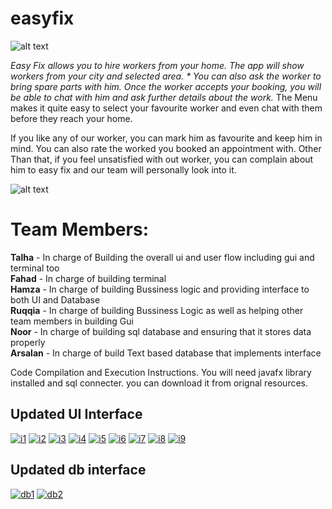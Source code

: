 # easyfix


![alt text](https://i.ibb.co/Ycr7P2C/ezbg.png)




*Easy Fix allows you to hire workers from your home. The app will show workers from your city and selected area. *
You can also ask the worker to bring spare parts with him. Once the worker accepts your booking, you will be able to chat with him and ask further details about the work.*
The Menu makes it quite easy to select your favourite worker
and even chat with them before they reach your home.

If you like any of our worker, you can mark him as favourite and keep him in mind. You can also rate the worked you booked an appointment with. Other Than that, if you feel unsatisfied with out worker, you can complain about him to easy fix and our team will personally look into it.


![alt text](https://i.ibb.co/DV2B618/finishbooking.png)



<h1>Team Members:</h2>
  
  <b>Talha</b> - In charge of Building the overall ui and user flow including gui and terminal too <br/>
  <b>Fahad</b> - In charge of building terminal<br/>
  <b>Hamza</b> - In charge of building Bussiness logic and providing interface to both UI and Database<br/>
  <b>Ruqqia</b> - In charge of building Bussiness Logic as well as helping other team members in building Gui<br/>
  <b>Noor</b> - In charge of building sql database and ensuring that it stores data properly<br/>
  <b>Arsalan</b> - In charge of build Text based database that implements interface<br/>


Code Compilation and Execution Instructions.
  You will need javafx library installed and sql connecter. you can download it from orignal resources.

<h2>Updated UI Interface</h2>

  <a href="https://imgbb.com/"><img src="https://i.ibb.co/FwGjSKz/i1.png" alt="i1" border="0"></a>
  <a href="https://ibb.co/TcQMRLY"><img src="https://i.ibb.co/1ZCGK67/i2.png" alt="i2" border="0"></a>
  <a href="https://ibb.co/m0VGgNw"><img src="https://i.ibb.co/RNk9djm/i3.png" alt="i3" border="0"></a>
  <a href="https://ibb.co/cvf2y1h"><img src="https://i.ibb.co/TTjPwkM/i4.png" alt="i4" border="0"></a>
  <a href="https://ibb.co/W5W7DM9"><img src="https://i.ibb.co/7CJBgZc/i5.png" alt="i5" border="0"></a>
  <a href="https://ibb.co/7KW7pT7"><img src="https://i.ibb.co/hVWpdnp/i6.png" alt="i6" border="0"></a>
  <a href="https://ibb.co/khtVHQF"><img src="https://i.ibb.co/y8rmfWJ/i7.png" alt="i7" border="0"></a>
  <a href="https://ibb.co/CV5RKy5"><img src="https://i.ibb.co/c2c4h9c/i8.png" alt="i8" border="0"></a>
  <a href="https://imgbb.com/"><img src="https://i.ibb.co/GMgjBJt/i9.png" alt="i9" border="0"></a>

<h2>Updated db interface</h2>
  <a href="https://ibb.co/XDG0Ym9"><img src="https://i.ibb.co/qC2qJbz/db1.png" alt="db1" border="0"></a>
  <a href="https://ibb.co/St4WPwk"><img src="https://i.ibb.co/LxXb8dT/db2.png" alt="db2" border="0"></a>







